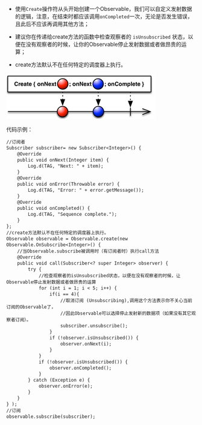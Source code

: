 - 使用`Create`操作符从头开始创建一个Observable，我们可以自定义发射数据的逻辑，注意，在结束时都应该调用`onCompleted`一次，无论是否发生错误，且此后不应该再调用其他方法；

- 建议你在传递给create方法的函数中检查观察者的 `isUnsubscribed` 状态，以便在没有观察者的时候，让你的Observable停止发射数据或者做昂贵的运算；

- create方法默认不在任何特定的调度器上执行。

![create](create01.jpg)

代码示例：

```
//订阅者
Subscriber subscriber= new Subscriber<Integer>() {
    @Override
    public void onNext(Integer item) {
        Log.d(TAG, "Next: " + item);
    }
    @Override
    public void onError(Throwable error) {
        Log.d(TAG, "Error: " + error.getMessage());
    }
    @Override
    public void onCompleted() {
        Log.d(TAG, "Sequence complete.");
    }
};
//create方法默认不在任何特定的调度器上执行。
Observable observable = Observable.create(new Observable.OnSubscribe<Integer>() {
    //当Observable.subscribe被调用时（有订阅者时）执行call方法
    @Override
    public void call(Subscriber<? super Integer> observer) {
        try {
            //检查观察者的isUnsubscribed状态，以便在没有观察者的时候，让Observable停止发射数据或者做昂贵的运算
            for (int i = 1; i < 5; i++) {
                if(i == 4){
                    //取消订阅 (Unsubscribing),调用这个方法表示你不关心当前订阅的Observable了，
                    //因此Observable可以选择停止发射新的数据项（如果没有其它观察者订阅）。
                    subscriber.unsubscribe();
                }
                if (!observer.isUnsubscribed()) {
                    observer.onNext(i);
                }
            }
            if (!observer.isUnsubscribed()) {
                observer.onCompleted();
            }
        } catch (Exception e) {
            observer.onError(e);
        }
    }
} );
//订阅
observable.subscribe(subscriber);
```
